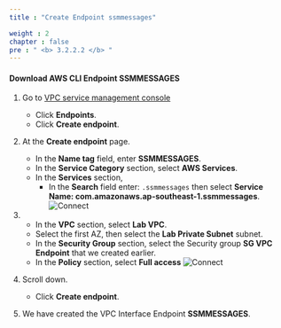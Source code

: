 ```yaml
---
title : "Create Endpoint ssmmessages"

weight : 2
chapter : false
pre : " <b> 3.2.2.2 </b> "
---
```



#### Download AWS CLI Endpoint SSMMESSAGES

1. Go to [VPC service management console](https://console.aws.amazon.com/vpc/home)
    - Click **Endpoints**.
    - Click **Create endpoint**.
  
2. At the **Create endpoint** page.
    - In the **Name tag** field, enter **SSMMESSAGES**.
    - In the **Service Category** section, select **AWS Services**.
    - In the **Services** section,
      - In the **Search** field enter: ```.ssmmessages``` then select **Service Name: com.amazonaws.ap-southeast-1.ssmmessages**.
![Connect](/images/2/50.png)

3.  - In the **VPC** section, select **Lab VPC**.
    - Select the first AZ, then select the **Lab Private Subnet** subnet.
    - In the **Security Group** section, select the Security group **SG VPC Endpoint** that we created earlier.
    - In the **Policy** section, select **Full access**
![Connect](/images/2/51.png)
4. Scroll down.
    - Click **Create endpoint**.

5. We have created the VPC Interface Endpoint **SSMMESSAGES**.